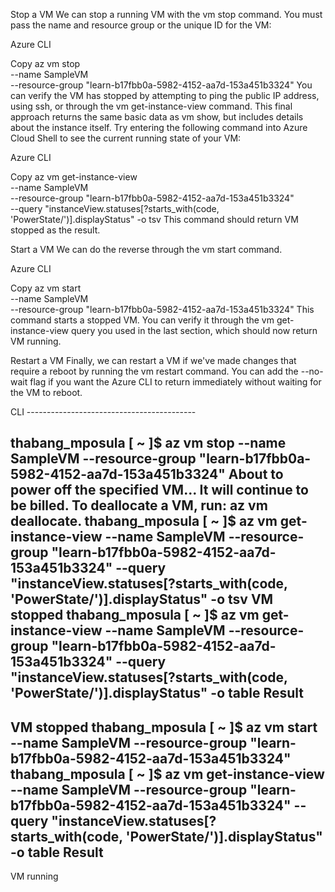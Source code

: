 Stop a VM
We can stop a running VM with the vm stop command. You must pass the name and resource group or the unique ID for the VM:

Azure CLI

Copy
az vm stop \
    --name SampleVM \
    --resource-group "learn-b17fbb0a-5982-4152-aa7d-153a451b3324"
You can verify the VM has stopped by attempting to ping the public IP address, using ssh, or through the vm get-instance-view command. This final approach returns the same basic data as vm show, but includes details about the instance itself. Try entering the following command into Azure Cloud Shell to see the current running state of your VM:

Azure CLI

Copy
az vm get-instance-view \
    --name SampleVM \
    --resource-group "learn-b17fbb0a-5982-4152-aa7d-153a451b3324" \
    --query "instanceView.statuses[?starts_with(code, 'PowerState/')].displayStatus" -o tsv
This command should return VM stopped as the result.

Start a VM
We can do the reverse through the vm start command.

Azure CLI

Copy
az vm start \
    --name SampleVM \
    --resource-group "learn-b17fbb0a-5982-4152-aa7d-153a451b3324"
This command starts a stopped VM. You can verify it through the vm get-instance-view query you used in the last section, which should now return VM running.

Restart a VM
Finally, we can restart a VM if we've made changes that require a reboot by running the vm restart command. You can add the --no-wait flag if you want the Azure CLI to return immediately without waiting for the VM to reboot.

CLI ------------------------------------------

thabang_mposula [ ~ ]$ az vm stop --name SampleVM --resource-group "learn-b17fbb0a-5982-4152-aa7d-153a451b3324"
About to power off the specified VM...
It will continue to be billed. To deallocate a VM, run: az vm deallocate.
thabang_mposula [ ~ ]$ az vm get-instance-view --name SampleVM --resource-group "learn-b17fbb0a-5982-4152-aa7d-153a451b3324" --query "instanceView.statuses[?starts_with(code, 'PowerState/')].displayStatus" -o tsv
VM stopped
thabang_mposula [ ~ ]$ az vm get-instance-view --name SampleVM --resource-group "learn-b17fbb0a-5982-4152-aa7d-153a451b3324" --query "instanceView.statuses[?starts_with(code, 'PowerState/')].displayStatus" -o table
Result
----------
VM stopped
thabang_mposula [ ~ ]$ az vm start --name SampleVM --resource-group "learn-b17fbb0a-5982-4152-aa7d-153a451b3324"
thabang_mposula [ ~ ]$ az vm get-instance-view --name SampleVM --resource-group "learn-b17fbb0a-5982-4152-aa7d-153a451b3324" --query "instanceView.statuses[?starts_with(code, 'PowerState/')].displayStatus" -o table
Result
----------
VM running
